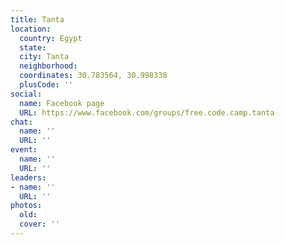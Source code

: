 ```yaml
---
title: Tanta
location:
  country: Egypt
  state: 
  city: Tanta
  neighborhood: 
  coordinates: 30.783564, 30.998338
  plusCode: ''
social:
  name: Facebook page
  URL: https://www.facebook.com/groups/free.code.camp.tanta
chat:
  name: ''
  URL: ''
event:
  name: ''
  URL: ''
leaders:
- name: ''
  URL: ''
photos:
  old: 
  cover: ''
---
```

